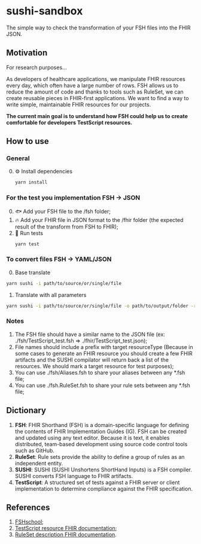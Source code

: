 # sushi-sandbox
The simple way to check the transformation of your FSH files into the FHIR JSON.

## Motivation
For research purposes...

As developers of healthcare applications, we manipulate FHIR resources every day, which often have a large number of rows. FSH allows us to reduce the amount of code and thanks to tools such as RuleSet, we can create reusable pieces in FHIR-first applications. We want to find a way to write simple, maintainable FHIR resources for our projects.

**The current main goal is to understand how FSH could help us to create comfortable for developers TestScript resources.**

## How to use
### General
0. ⚙️ Install dependencies
   ```bash
   yarn install
   ```
### For the test you implementation FSH -> JSON
0. 🐟 Add your FSH file to the /fsh folder;
1. 🔥 Add your FHIR file in JSON format to the /fhir folder (the expected result of the transform from FSH to FHIR);
2. 🧪 Run tests
   ```bash
   yarn test
   ```
### To convert files FSH -> YAML/JSON
0. Base translate
  ```bash
  yarn sushi -i path/to/source/or/single/file
  ```
1. Translate with all parameters
  ```bash
  yarn sushi -i path/to/source/or/single/file -o path/to/output/folder -r TestScript -e yaml
  ```
### Notes
1. The FSH file should have a similar name to the JSON file (ex: ./fsh/TestScript_test.fsh => ./fhir/TestScript_test.json);
2. File names should include a prefix with target resourceType (Because in some cases to generate an FHIR resource you should create a few FHIR artifacts and the SUSHI compilator will return back a list of the resources. We should mark a target resource for test purposes);
3. You can use ./fsh/Aliases.fsh to share your aliases between any *.fsh file;
4. You can use ./fsh.RuleSet.fsh to share your rule sets between any *.fsh file;
## Dictionary
1. **FSH**: FHIR Shorthand (FSH) is a domain-specific language for defining the contents of FHIR Implementation Guides (IG). FSH can be created and updated using any text editor. Because it is text, it enables distributed, team-based development using source code control tools such as GitHub.
2. **RuleSet**: Rule sets provide the ability to define a group of rules as an independent entity.
3. **SUSHI**: SUSHI (SUSHI Unshortens ShortHand Inputs) is a FSH compiler. SUSHI converts FSH language to FHIR artifacts.
4. **TestScript**: A structured set of tests against a FHIR server or client implementation to determine compliance against the FHIR specification.

## References
1. [FSHschool](https://fshschool.org/docs/);
2. [TestScript resource FHIR documentation](https://build.fhir.org/testscript.html);
3. [RuleSet description FHIR documentation](https://build.fhir.org/ig/HL7/fhir-shorthand/reference.html#defining-rule-sets).
